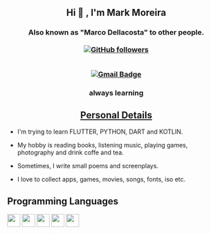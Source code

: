 <h2 align="center"> Hi 👋 , I'm Mark Moreira <br/></h2> 
<h3 align="center">Also known as "Marco Dellacosta" to other people. <br> <br>
  <a href="https://github.com/mark11moreira" target="_blank">
    <img alt="GitHub followers" src="https://img.shields.io/github/followers/markmoreira?label=Github%20followers&style=for-the-badge">
  </a> <br> <br>
  
  [![Gmail Badge](https://img.shields.io/badge/-markmoreira11@gmail.com-c14438?style=flat-square&logo=Gmail&logoColor=white&link=mailto:markmoreira11@gmail.com)](mailto:markmoreira11@gmail.com)
  
  <h3 align="center">always learning</h3>
<h2 align="center"><u>Personal Details</u></h2>
<p align="center">

 - I'm trying to learn FLUTTER, PYTHON, DART and KOTLIN.
 
 - My hobby is reading books, listening music, playing games, photography and drink coffe and tea.

 - Sometimes, I write small poems and screenplays.
 
 - I love to collect apps, games, movies, songs, fonts, iso etc.


</p>
  
  ## Programming Languages
<img src = 'https://github.com/MarikIshtar007/MarikIshtar007/blob/master/images/flutter-logo.svg' width='30'/> <img src = 'https://github.com/MarikIshtar007/MarikIshtar007/blob/master/images/html.svg' width='30'/> <img src = 'https://github.com/MarikIshtar007/MarikIshtar007/blob/master/images/python2.png' height='30'/> <img src = 'https://github.com/MarikIshtar007/MarikIshtar007/blob/master/images/css.svg' width='30'/> <img src = 'https://github.com/MarikIshtar007/MarikIshtar007/blob/master/images/js.svg' width='30'/> 
